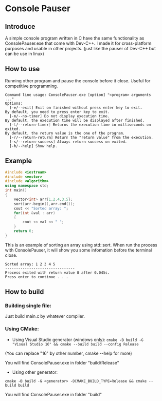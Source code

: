 # Console Pauser
## Introduce
A simple console program written in C have the same functionality as ConsolePauser.exe that come with Dev-C++. I made it for cross-platform purposes and usable in other projects. (just like the pauser of Dev-C++ but can be use in linux)
## How to use
Running other program and pause the console before it close. Useful for competitive programming.
```
Command line usage: ConsolePauser.exe [option] "<program> arguments ..."
Options:
  [-e/--exit] Exit on finished without press enter key to exit.
By default, you need to press enter key to exit.
  [-n/--no-timer] Do not display execution time.
By default, the execution time will be displayed after finished.
  [-t/--return-timer] Returns the execution time in milliseconds on exited.
By default, the return value is the one of the program.
  [-r/--return-return] Return the "return value" from the execution.
  [-s/--return-success] Always return success on exited.
  [-h/--help] Show help.
```
## Example
```cpp
#include <iostream>
#include <vector>
#include <algorithm>
using namespace std;
int main()
{
	vector<int> arr{1,2,4,3,5};
	sort(arr.begin(),arr.end());
	cout << "Sorted array: ";
	for(int &val : arr)
	{
		cout << val << " ";
	}
	return 0;
}

```
This is an example of sorting an array using std::sort. When run the process with ConsolePauser, it will show you some infomation before the terminal close.
```
Sorted array: 1 2 3 4 5
--------------------------------
Process exited with return value 0 after 0.045s.
Press enter to continue . . .
```
## How to build
### Building single file:
Just build main.c by whatever compiler.
### Using CMake:
- Using Visual Studio generator (windows only):
`cmake -B build -G "Visual Studio 16" && cmake --build build --config Release`

(You can replace "16" by other number, cmake --help for more)

You will find ConsolePauser.exe in folder "build\Release"

- Using other generator:

`cmake -B build -G <generator> -DCMAKE_BUILD_TYPE=Release && cmake --build build`

You will find ConsolePauser.exe in folder "build"
